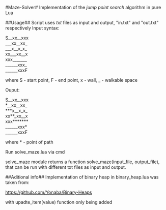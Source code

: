 #Maze-Solver#
Implementation of the *jump point search* algorithm in pure Lua

##Usage##
Script uses *txt* files as input and output, "in.txt" and "out.txt" respectively
Input syntax:

S\_\_xx\_\_xxx  
\_\_\_xx\_\_xx\_  
\_\_\_x\_\_x\_x\_  
xx\_\_\_xx\_\_x  
xxx\_\_\_\_\_\_\_  
\_\_\_\_\_\_xxx\_  
\_\_\_\_\_\_xxxF

where S - start point, F - end point, x - wall, _ - walkable space

Ouput:

S\_\_xx\_\_xxx  
\*\_\_xx\_\_xx\_  
\*\*\*x\_\_x\_x\_  
xx\*\*\_xx\_\_x  
xxx\*\*\*\*\*\*\*  
\_\_\_\_\_\_xxx\*  
\_\_\_\_\_\_xxxF

where * - point of path

Run solve_maze.lua via cmd

solve_maze module returns a function solve_maze(input_file, output_file),
that can be run with different txt files as input and output.


##Aditional info##
Implementation of binary heap in binary_heap.lua was taken from:

https://github.com/Yonaba/Binary-Heaps

with upadte_item(value) function only being added



